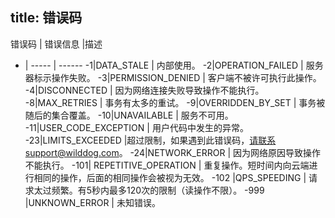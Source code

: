 title:  错误码
---

错误码	| 错误信息 |描述  
- | ----- | ------
-1|DATA_STALE | 内部使用。
-2|OPERATION_FAILED | 服务器标示操作失败。
-3|PERMISSION_DENIED | 客户端不被许可执行此操作。
-4|DISCONNECTED | 因为网络连接失败导致操作不能执行。
-8|MAX_RETRIES | 事务有太多的重试。
-9|OVERRIDDEN_BY_SET | 事务被随后的集合覆盖。
-10|UNAVAILABLE | 服务不可用。
-11|USER_CODE_EXCEPTION	 | 用户代码中发生的异常。
-23|LIMITS_EXCEEDED |超过限制，如果遇到此错误码，请联系support@wilddog.com。
-24|NETWORK_ERROR	| 因为网络原因导致操作不能执行。
-101|	REPETITIVE_OPERATION	| 重复操作。短时间内向云端进行相同的操作，后面的相同操作会被视为无效。
-102 |QPS_SPEEDING	 | 请求太过频繁。有5秒内最多120次的限制（读操作不限）。
-999 |UNKNOWN_ERROR | 未知错误。


	

